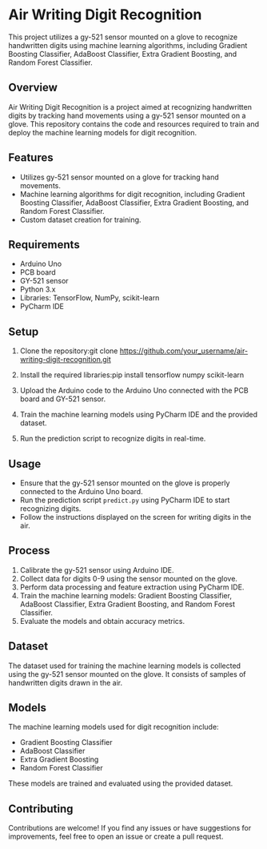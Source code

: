 # Air Writing Digit Recognition

This project utilizes a gy-521 sensor mounted on a glove to recognize handwritten digits using machine learning algorithms, including Gradient Boosting Classifier, AdaBoost Classifier, Extra Gradient Boosting, and Random Forest Classifier.

## Overview

Air Writing Digit Recognition is a project aimed at recognizing handwritten digits by tracking hand movements using a gy-521 sensor mounted on a glove. This repository contains the code and resources required to train and deploy the machine learning models for digit recognition.

## Features

- Utilizes gy-521 sensor mounted on a glove for tracking hand movements.
- Machine learning algorithms for digit recognition, including Gradient Boosting Classifier, AdaBoost Classifier, Extra Gradient Boosting, and Random Forest Classifier.
- Custom dataset creation for training.

## Requirements

- Arduino Uno
- PCB board
- GY-521 sensor
- Python 3.x
- Libraries: TensorFlow, NumPy, scikit-learn
- PyCharm IDE

## Setup

1. Clone the repository:git clone https://github.com/your_username/air-writing-digit-recognition.git
   
2. Install the required libraries:pip install tensorflow numpy scikit-learn
   
3. Upload the Arduino code to the Arduino Uno connected with the PCB board and GY-521 sensor.

4. Train the machine learning models using PyCharm IDE and the provided dataset.

5. Run the prediction script to recognize digits in real-time.

## Usage

- Ensure that the gy-521 sensor mounted on the glove is properly connected to the Arduino Uno board.
- Run the prediction script `predict.py` using PyCharm IDE to start recognizing digits.
- Follow the instructions displayed on the screen for writing digits in the air.

## Process

1. Calibrate the gy-521 sensor using Arduino IDE.
2. Collect data for digits 0-9 using the sensor mounted on the glove.
3. Perform data processing and feature extraction using PyCharm IDE.
4. Train the machine learning models: Gradient Boosting Classifier, AdaBoost Classifier, Extra Gradient Boosting, and Random Forest Classifier.
5. Evaluate the models and obtain accuracy metrics.

## Dataset

The dataset used for training the machine learning models is collected using the gy-521 sensor mounted on the glove. It consists of samples of handwritten digits drawn in the air.

## Models

The machine learning models used for digit recognition include:
- Gradient Boosting Classifier
- AdaBoost Classifier
- Extra Gradient Boosting
- Random Forest Classifier

These models are trained and evaluated using the provided dataset.

## Contributing

Contributions are welcome! If you find any issues or have suggestions for improvements, feel free to open an issue or create a pull request.












